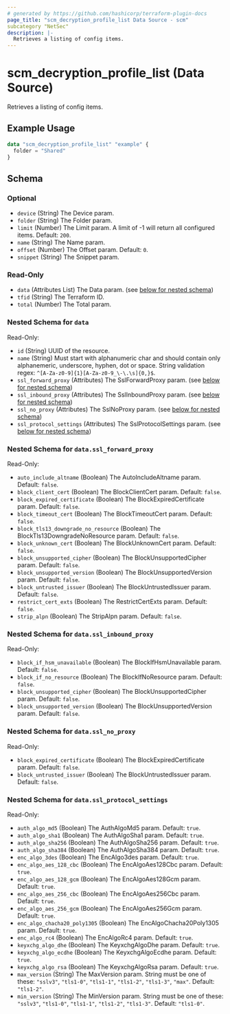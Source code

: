 ```yaml
---
# generated by https://github.com/hashicorp/terraform-plugin-docs
page_title: "scm_decryption_profile_list Data Source - scm"
subcategory "NetSec"
description: |-
  Retrieves a listing of config items.
---
```


# scm_decryption_profile_list (Data Source)

Retrieves a listing of config items.

## Example Usage

```terraform
data "scm_decryption_profile_list" "example" {
  folder = "Shared"
}
```

<!-- schema generated by tfplugindocs -->
## Schema

### Optional

- `device` (String) The Device param.
- `folder` (String) The Folder param.
- `limit` (Number) The Limit param. A limit of -1 will return all configured items. Default: `200`.
- `name` (String) The Name param.
- `offset` (Number) The Offset param. Default: `0`.
- `snippet` (String) The Snippet param.

### Read-Only

- `data` (Attributes List) The Data param. (see [below for nested schema](#nestedatt--data))
- `tfid` (String) The Terraform ID.
- `total` (Number) The Total param.

<a id="nestedatt--data"></a>
### Nested Schema for `data`

Read-Only:

- `id` (String) UUID of the resource.
- `name` (String) Must start with alphanumeric char and should contain only alphanemeric, underscore, hyphen, dot or space. String validation regex: `^[A-Za-z0-9]{1}[A-Za-z0-9_\-\.\s]{0,}$`.
- `ssl_forward_proxy` (Attributes) The SslForwardProxy param. (see [below for nested schema](#nestedatt--data--ssl_forward_proxy))
- `ssl_inbound_proxy` (Attributes) The SslInboundProxy param. (see [below for nested schema](#nestedatt--data--ssl_inbound_proxy))
- `ssl_no_proxy` (Attributes) The SslNoProxy param. (see [below for nested schema](#nestedatt--data--ssl_no_proxy))
- `ssl_protocol_settings` (Attributes) The SslProtocolSettings param. (see [below for nested schema](#nestedatt--data--ssl_protocol_settings))

<a id="nestedatt--data--ssl_forward_proxy"></a>
### Nested Schema for `data.ssl_forward_proxy`

Read-Only:

- `auto_include_altname` (Boolean) The AutoIncludeAltname param. Default: `false`.
- `block_client_cert` (Boolean) The BlockClientCert param. Default: `false`.
- `block_expired_certificate` (Boolean) The BlockExpiredCertificate param. Default: `false`.
- `block_timeout_cert` (Boolean) The BlockTimeoutCert param. Default: `false`.
- `block_tls13_downgrade_no_resource` (Boolean) The BlockTls13DowngradeNoResource param. Default: `false`.
- `block_unknown_cert` (Boolean) The BlockUnknownCert param. Default: `false`.
- `block_unsupported_cipher` (Boolean) The BlockUnsupportedCipher param. Default: `false`.
- `block_unsupported_version` (Boolean) The BlockUnsupportedVersion param. Default: `false`.
- `block_untrusted_issuer` (Boolean) The BlockUntrustedIssuer param. Default: `false`.
- `restrict_cert_exts` (Boolean) The RestrictCertExts param. Default: `false`.
- `strip_alpn` (Boolean) The StripAlpn param. Default: `false`.


<a id="nestedatt--data--ssl_inbound_proxy"></a>
### Nested Schema for `data.ssl_inbound_proxy`

Read-Only:

- `block_if_hsm_unavailable` (Boolean) The BlockIfHsmUnavailable param. Default: `false`.
- `block_if_no_resource` (Boolean) The BlockIfNoResource param. Default: `false`.
- `block_unsupported_cipher` (Boolean) The BlockUnsupportedCipher param. Default: `false`.
- `block_unsupported_version` (Boolean) The BlockUnsupportedVersion param. Default: `false`.


<a id="nestedatt--data--ssl_no_proxy"></a>
### Nested Schema for `data.ssl_no_proxy`

Read-Only:

- `block_expired_certificate` (Boolean) The BlockExpiredCertificate param. Default: `false`.
- `block_untrusted_issuer` (Boolean) The BlockUntrustedIssuer param. Default: `false`.


<a id="nestedatt--data--ssl_protocol_settings"></a>
### Nested Schema for `data.ssl_protocol_settings`

Read-Only:

- `auth_algo_md5` (Boolean) The AuthAlgoMd5 param. Default: `true`.
- `auth_algo_sha1` (Boolean) The AuthAlgoSha1 param. Default: `true`.
- `auth_algo_sha256` (Boolean) The AuthAlgoSha256 param. Default: `true`.
- `auth_algo_sha384` (Boolean) The AuthAlgoSha384 param. Default: `true`.
- `enc_algo_3des` (Boolean) The EncAlgo3des param. Default: `true`.
- `enc_algo_aes_128_cbc` (Boolean) The EncAlgoAes128Cbc param. Default: `true`.
- `enc_algo_aes_128_gcm` (Boolean) The EncAlgoAes128Gcm param. Default: `true`.
- `enc_algo_aes_256_cbc` (Boolean) The EncAlgoAes256Cbc param. Default: `true`.
- `enc_algo_aes_256_gcm` (Boolean) The EncAlgoAes256Gcm param. Default: `true`.
- `enc_algo_chacha20_poly1305` (Boolean) The EncAlgoChacha20Poly1305 param. Default: `true`.
- `enc_algo_rc4` (Boolean) The EncAlgoRc4 param. Default: `true`.
- `keyxchg_algo_dhe` (Boolean) The KeyxchgAlgoDhe param. Default: `true`.
- `keyxchg_algo_ecdhe` (Boolean) The KeyxchgAlgoEcdhe param. Default: `true`.
- `keyxchg_algo_rsa` (Boolean) The KeyxchgAlgoRsa param. Default: `true`.
- `max_version` (String) The MaxVersion param. String must be one of these: `"sslv3"`, `"tls1-0"`, `"tls1-1"`, `"tls1-2"`, `"tls1-3"`, `"max"`. Default: `"tls1-2"`.
- `min_version` (String) The MinVersion param. String must be one of these: `"sslv3"`, `"tls1-0"`, `"tls1-1"`, `"tls1-2"`, `"tls1-3"`. Default: `"tls1-0"`.
